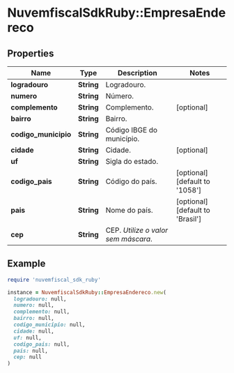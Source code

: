 # NuvemfiscalSdkRuby::EmpresaEndereco

## Properties

| Name | Type | Description | Notes |
| ---- | ---- | ----------- | ----- |
| **logradouro** | **String** | Logradouro. |  |
| **numero** | **String** | Número. |  |
| **complemento** | **String** | Complemento. | [optional] |
| **bairro** | **String** | Bairro. |  |
| **codigo_municipio** | **String** | Código IBGE do município. |  |
| **cidade** | **String** | Cidade. | [optional] |
| **uf** | **String** | Sigla do estado. |  |
| **codigo_pais** | **String** | Código do país. | [optional][default to &#39;1058&#39;] |
| **pais** | **String** | Nome do país. | [optional][default to &#39;Brasil&#39;] |
| **cep** | **String** | CEP.    *Utilize o valor sem máscara*. |  |

## Example

```ruby
require 'nuvemfiscal_sdk_ruby'

instance = NuvemfiscalSdkRuby::EmpresaEndereco.new(
  logradouro: null,
  numero: null,
  complemento: null,
  bairro: null,
  codigo_municipio: null,
  cidade: null,
  uf: null,
  codigo_pais: null,
  pais: null,
  cep: null
)
```


